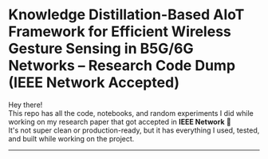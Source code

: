 # Knowledge Distillation-Based AIoT Framework for Efficient Wireless Gesture Sensing in B5G/6G Networks – Research Code Dump (IEEE Network Accepted)

Hey there!  
This repo has all the code, notebooks, and random experiments I did while working on my research paper that got accepted in **IEEE Network** 🎉  
It's not super clean or production-ready, but it has everything I used, tested, and built while working on the project.

---

